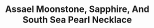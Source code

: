 ---
title: Assael Moonstone, Sapphire, And South Sea Pearl Necklace
description: |
  This elegant arrangement of luminous gemstones and South Sea Pearls will be your go-to from day into night.
specs: |
  13.4-10.9mm South Sea Cultured Pearls, 87.57 carats of Moonstones and 53.66 carats of Rondelle Sapphire beads, set in 18K Yellow Gold
images:
  - image_path: /uploads/assael-moonstone-sapphire-and-south-sea-pearl-necklace.png
_category:
order: 10
tags:
  - necklaces
---
